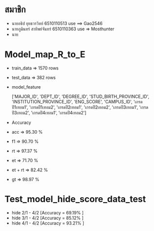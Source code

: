 # สมาชิก
- นายอธิป ยุทธวรวิทย์ 6510110513 use ==> Gao2546
- นายภูมินทร์​ สาทิพย์จันทร์ 6510110363 use => Mosthunter
- นาย

# Model_map_R_to_E

- train_data => 1570 rows
- test_data  => 382 rows

- model_feature  

	['MAJOR_ID', 'DEPT_ID', 'DEGREE_ID', 'STUD_BIRTH_PROVINCE_ID',
'INSTITUTION_PROVINCE_ID', 'ENG_SCORE', 'CAMPUS_ID',
'เกรดปี1เทอม1', 'เกรดปี1เทอม2', 'เกรดปี2เทอม1', 'เกรดปี2เทอม2',
'เกรดปี3เทอม1', 'เกรดปี3เทอม2', 'เกรดปี4เทอม1', 'เกรดปี4เทอม2']
       		
- Accuracy
- acc     =>  95.30 %
- f1      =>  90.70 %
- rt      =>  97.37 %
- et      =>  71.70 %
- et + rt =>  82.42 %
- gt      =>  98.97 %

# Test_model_hide_score_data_test

- hide 2/1 - 4/2 [Accuracy = 69.19% ] 
- hide 3/1 - 4/2 [Accuracy = 85.12% ]
- hide 4/1 - 4/2 [Accuracy = 93.21% ]
